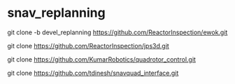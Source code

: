 # snav_replanning

git clone -b devel_replanning https://github.com/ReactorInspection/ewok.git

git clone https://github.com/ReactorInspection/jps3d.git

git clone https://github.com/KumarRobotics/quadrotor_control.git

git clone https://github.com/tdinesh/snavquad_interface.git
